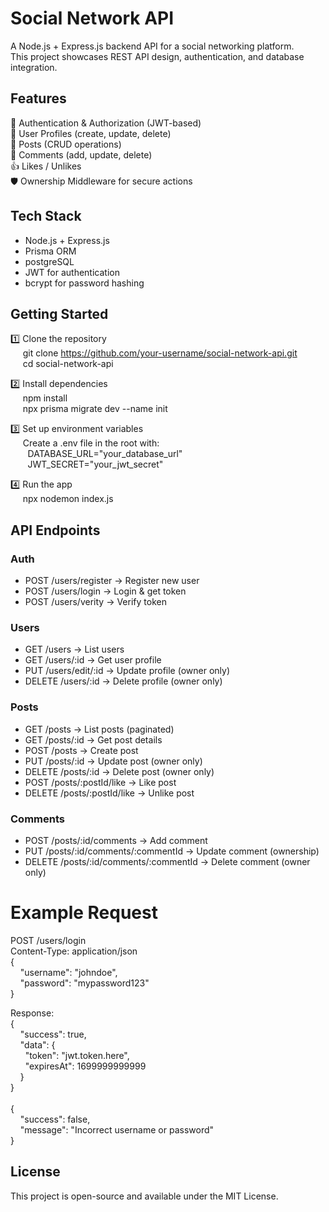 # Social Network API

A Node.js + Express.js backend API for a social networking platform.<br>
This project showcases REST API design, authentication, and database integration.

## Features

🔐 Authentication & Authorization (JWT-based)<br>
👤 User Profiles (create, update, delete)<br>
📝 Posts (CRUD operations)<br>
💬 Comments (add, update, delete)<br>
👍 Likes / Unlikes<br>
🛡️ Ownership Middleware for secure actions<br>

## Tech Stack

 * Node.js + Express.js
 * Prisma ORM
 * postgreSQL
 * JWT for authentication
 * bcrypt for password hashing

## Getting Started

1️⃣ Clone the repository<br>
&nbsp;&nbsp;&nbsp;&nbsp;&nbsp;git clone https://github.com/your-username/social-network-api.git<br>
&nbsp;&nbsp;&nbsp;&nbsp;&nbsp;cd social-network-api

2️⃣ Install dependencies<br>
&nbsp;&nbsp;&nbsp;&nbsp;&nbsp;npm install<br>
&nbsp;&nbsp;&nbsp;&nbsp;&nbsp;npx prisma migrate dev --name init

3️⃣ Set up environment variables<br>
&nbsp;&nbsp;&nbsp;&nbsp;&nbsp;Create a .env file in the root with:<br>
&nbsp;&nbsp;&nbsp;&nbsp;&nbsp;&nbsp;&nbsp;DATABASE_URL="your_database_url"<br>
&nbsp;&nbsp;&nbsp;&nbsp;&nbsp;&nbsp;&nbsp;JWT_SECRET="your_jwt_secret"

4️⃣ Run the app<br>
&nbsp;&nbsp;&nbsp;&nbsp;&nbsp;npx nodemon index.js<br>

## API Endpoints

### Auth
 * POST /users/register → Register new user<br>
 * POST /users/login → Login & get token<br>
 * POST /users/verity → Verify token

### Users
 * GET /users → List users<br>
 * GET /users/:id → Get user profile<br>
 * PUT /users/edit/:id → Update profile (owner only)<br>
 * DELETE /users/:id → Delete profile (owner only)

### Posts
 * GET /posts → List posts (paginated)<br>
 * GET /posts/:id → Get post details<br>
 * POST /posts → Create post<br>
 * PUT /posts/:id → Update post (owner only)<br>
 * DELETE /posts/:id → Delete post (owner only)<br>
 * POST /posts/:postId/like   → Like post<br>
 * DELETE /posts/:postId/like   → Unlike post

### Comments
 * POST /posts/:id/comments → Add comment<br>
 * PUT /posts/:id/comments/:commentId → Update comment (ownership)
 * DELETE /posts/:id/comments/:commentId → Delete comment (owner only)

# Example Request

POST /users/login<br>
Content-Type: application/json<br>
{<br>
&nbsp;&nbsp;&nbsp;&nbsp;"username": "johndoe",<br>
&nbsp;&nbsp;&nbsp;&nbsp;"password": "mypassword123"<br>
}

Response:<br>
{<br>
&nbsp;&nbsp;&nbsp;&nbsp;"success": true,<br>
&nbsp;&nbsp;&nbsp;&nbsp;"data": {<br>
&nbsp;&nbsp;&nbsp;&nbsp;&nbsp;&nbsp;"token": "jwt.token.here",<br>
&nbsp;&nbsp;&nbsp;&nbsp;&nbsp;&nbsp;"expiresAt": 1699999999999<br>
&nbsp;&nbsp;&nbsp;&nbsp;}<br>
}<br>
<br>
{<br>
&nbsp;&nbsp;&nbsp;&nbsp;"success": false,<br>
&nbsp;&nbsp;&nbsp;&nbsp;"message": "Incorrect username or password"<br>
}

## License
This project is open-source and available under the MIT License.
